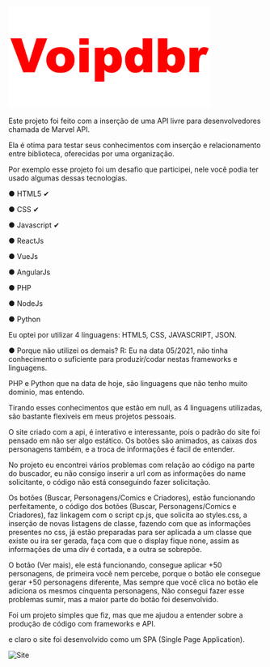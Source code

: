 <img src="https://github.com/Voipdbr/desafiomvapi/blob/main/imggifdesc/voip.gif" alt="Voipdbr"  width="400" alt="404 image"/>

Este projeto foi feito com a inserção de uma API livre para desenvolvedores chamada de Marvel API.

Ela é otima para testar seus conhecimentos com inserção e relacionamento entre biblioteca,
oferecidas por uma organização.

Por exemplo esse projeto foi um desafio que participei, nele você podia ter usado algumas dessas
tecnologias.

● HTML5 ✔
<p></p>
● CSS ✔
<p></p>
● Javascript ✔
<p></p>
● ReactJs
<p></p>
● VueJs
<p></p>
● AngularJs
<p></p>
● PHP
<p></p>
● NodeJs
<p></p>
● Python

Eu optei por utilizar 4 linguagens: HTML5, CSS, JAVASCRIPT, JSON.

●  Porque não utilizei os demais?
R: Eu na data 05/2021, não tinha conhecimento o suficiente para produzir/codar nestas frameworks e linguagens.

PHP e Python que na data de hoje, são linguagens que não tenho muito dominio, mas entendo.

Tirando esses conhecimentos que estão em null, as 4 linguagens utilizadas,
são bastante flexiveis em meus projetos pessoais.

O site criado com a api, é interativo e interessante, pois o padrão do site foi pensado em não ser 
algo estático.
Os botões são animados, as caixas dos personagens também, e a troca de informações é facil de entender.

No projeto eu encontrei vários problemas com relação ao código na parte do buscador, eu não consigo
inserir a url com as informações do name solicitante, o código não está conseguindo fazer solicitação.

Os botões (Buscar, Personagens/Comics e Criadores), estão funcionando perfeitamente, o código
dos botões (Buscar, Personagens/Comics e Criadores), faz linkagem com o script cp.js,
que solicita ao styles.css, a inserção de novas listagens de classe, fazendo com que as informações presentes
no css, já estão preparadas para ser aplicada a um classe que existe ou ira ser gerada, faça com que o 
display fique none, assim as informações de uma div é cortada, e a outra se sobrepõe.

O botão (Ver mais), ele está funcionando, consegue aplicar +50 personagens, de primeira você nem percebe,
porque o botão ele consegue gerar +50 personagens diferente, Mas sempre que você clica no botão
ele adiciona os mesmos cinquenta personagens, Não consegui fazer esse problemas sumir,
 mas a maior parte do botão foi desenvolvido.

Foi um projeto simples que fiz, mas que me ajudou a entender sobre a produção de código com frameworks e API.

e claro o site foi desenvolvido como um SPA (Single Page Application).




<img src="https://github.com/Voipdbr/desafiomvapi/blob/main/imggifdesc/data.gif" alt="Site"  width="800" alt="404 image"/>
